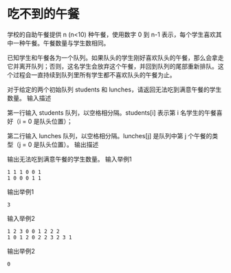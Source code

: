 # 吃不到的午餐

学校的自助午餐提供 n (n<10) 种午餐，使用数字 0 到 n-1 表示，每个学生喜欢其中一种午餐。午餐数量与学生数相同。

已知学生和午餐各为一个队列。如果队头的学生刚好喜欢队头的午餐，那么会拿走它并离开队列；否则，这名学生会放弃这个午餐，并回到队列的尾部重新排队。这个过程会一直持续到队列里所有学生都不喜欢队头的午餐为止。

对于给定的两个初始队列 students 和 lunches，请返回无法吃到满意午餐的学生数量。
输入描述

第一行输入 students 队列，以空格相分隔。students[i] 表示第 i 名学生的午餐喜好（i = 0 是队头位置）；

第二行输入 lunches 队列，以空格相分隔。lunches[j] 是队列中第 j 个午餐的类型（j = 0 是队头位置）。
输出描述

输出无法吃到满意午餐的学生数量。
输入举例1

    1 1 1 0 0 1
    1 0 0 0 1 1

输出举例1

    3

输入举例2

    1 2 3 0 0 1 2 2 2
    1 0 1 2 0 2 2 3 2 3 1 

输出举例2

    0
